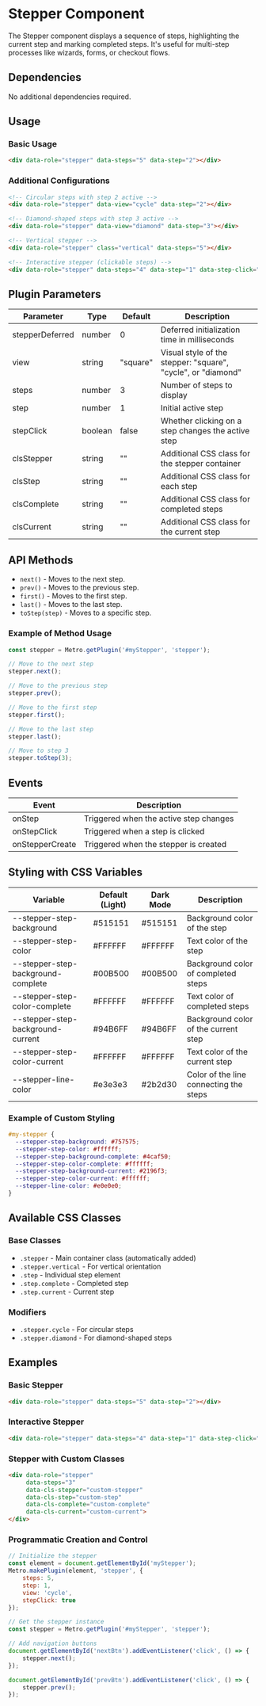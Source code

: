 # Stepper Component

The Stepper component displays a sequence of steps, highlighting the current step and marking completed steps. It's useful for multi-step processes like wizards, forms, or checkout flows.

## Dependencies

No additional dependencies required.

## Usage

### Basic Usage

```html
<div data-role="stepper" data-steps="5" data-step="2"></div>
```

### Additional Configurations

```html
<!-- Circular steps with step 2 active -->
<div data-role="stepper" data-view="cycle" data-step="2"></div>

<!-- Diamond-shaped steps with step 3 active -->
<div data-role="stepper" data-view="diamond" data-step="3"></div>

<!-- Vertical stepper -->
<div data-role="stepper" class="vertical" data-steps="5"></div>

<!-- Interactive stepper (clickable steps) -->
<div data-role="stepper" data-steps="4" data-step="1" data-step-click="true"></div>
```

## Plugin Parameters

| Parameter | Type | Default | Description |
| --- | --- | --- | --- |
| stepperDeferred | number | 0 | Deferred initialization time in milliseconds |
| view | string | "square" | Visual style of the stepper: "square", "cycle", or "diamond" |
| steps | number | 3 | Number of steps to display |
| step | number | 1 | Initial active step |
| stepClick | boolean | false | Whether clicking on a step changes the active step |
| clsStepper | string | "" | Additional CSS class for the stepper container |
| clsStep | string | "" | Additional CSS class for each step |
| clsComplete | string | "" | Additional CSS class for completed steps |
| clsCurrent | string | "" | Additional CSS class for the current step |

## API Methods

+ `next()` - Moves to the next step.
+ `prev()` - Moves to the previous step.
+ `first()` - Moves to the first step.
+ `last()` - Moves to the last step.
+ `toStep(step)` - Moves to a specific step.

### Example of Method Usage

```javascript
const stepper = Metro.getPlugin('#myStepper', 'stepper');

// Move to the next step
stepper.next();

// Move to the previous step
stepper.prev();

// Move to the first step
stepper.first();

// Move to the last step
stepper.last();

// Move to step 3
stepper.toStep(3);
```

## Events

| Event | Description |
| --- | --- |
| onStep | Triggered when the active step changes |
| onStepClick | Triggered when a step is clicked |
| onStepperCreate | Triggered when the stepper is created |

## Styling with CSS Variables

| Variable | Default (Light) | Dark Mode | Description |
| -------- | --------------- | --------- | ----------- |
| --stepper-step-background | #515151 | #515151 | Background color of the step |
| --stepper-step-color | #FFFFFF | #FFFFFF | Text color of the step |
| --stepper-step-background-complete | #00B500 | #00B500 | Background color of completed steps |
| --stepper-step-color-complete | #FFFFFF | #FFFFFF | Text color of completed steps |
| --stepper-step-background-current | #94B6FF | #94B6FF | Background color of the current step |
| --stepper-step-color-current | #FFFFFF | #FFFFFF | Text color of the current step |
| --stepper-line-color | #e3e3e3 | #2b2d30 | Color of the line connecting the steps |

### Example of Custom Styling

```css
#my-stepper {
  --stepper-step-background: #757575;
  --stepper-step-color: #ffffff;
  --stepper-step-background-complete: #4caf50;
  --stepper-step-color-complete: #ffffff;
  --stepper-step-background-current: #2196f3;
  --stepper-step-color-current: #ffffff;
  --stepper-line-color: #e0e0e0;
}
```

## Available CSS Classes

### Base Classes
- `.stepper` - Main container class (automatically added)
- `.stepper.vertical` - For vertical orientation
- `.step` - Individual step element
- `.step.complete` - Completed step
- `.step.current` - Current step

### Modifiers
- `.stepper.cycle` - For circular steps
- `.stepper.diamond` - For diamond-shaped steps

## Examples

### Basic Stepper

```html
<div data-role="stepper" data-steps="5" data-step="2"></div>
```

### Interactive Stepper

```html
<div data-role="stepper" data-steps="4" data-step="1" data-step-click="true"></div>
```

### Stepper with Custom Classes

```html
<div data-role="stepper" 
     data-steps="3" 
     data-cls-stepper="custom-stepper" 
     data-cls-step="custom-step" 
     data-cls-complete="custom-complete" 
     data-cls-current="custom-current">
</div>
```

### Programmatic Creation and Control

```javascript
// Initialize the stepper
const element = document.getElementById('myStepper');
Metro.makePlugin(element, 'stepper', {
    steps: 5,
    step: 1,
    view: 'cycle',
    stepClick: true
});

// Get the stepper instance
const stepper = Metro.getPlugin('#myStepper', 'stepper');

// Add navigation buttons
document.getElementById('nextBtn').addEventListener('click', () => {
    stepper.next();
});

document.getElementById('prevBtn').addEventListener('click', () => {
    stepper.prev();
});
```